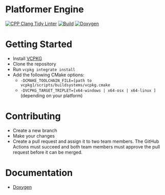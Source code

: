 # Platformer Engine

[![CPP Clang Tidy Linter](https://github.com/SPC-H-Avans/PlatformerEngine/actions/workflows/clang.yml/badge.svg)](https://github.com/SPC-H-Avans/PlatformerEngine/actions/workflows/clang.yml)
[![Build](https://github.com/SPC-H-Avans/PlatformerEngine/actions/workflows/build.yml/badge.svg)](https://github.com/SPC-H-Avans/PlatformerEngine/actions/workflows/build.yml)
[![Doxygen](https://github.com/SPC-H-Avans/PlatformerEngine/actions/workflows/doxygen.yml/badge.svg)](https://github.com/SPC-H-Avans/PlatformerEngine/actions/workflows/doxygen.yml)

# Getting Started
- Install [VCPKG](https://vcpkg.io/en/index.html)
- Clone the repository
- Run `vcpkg integrate install`
- Add the following CMake options:
    - `-DCMAKE_TOOLCHAIN_FILE=[path to vcpkg]/scripts/buildsystems/vcpkg.cmake`
    - `-DVCPKG_TARGET_TRIPLET=[x64-windows | x64-osx | x64-linux ]` (depending on your platform)

# Contributing
- Create a new branch
- Make your changes
- Create a pull request and assign it to two team members. The GitHub Actions must succeed and both team members must approve the pull request before it can be merged.

# Documentation
- [Doxygen](https://engine.mrproper.dev)
